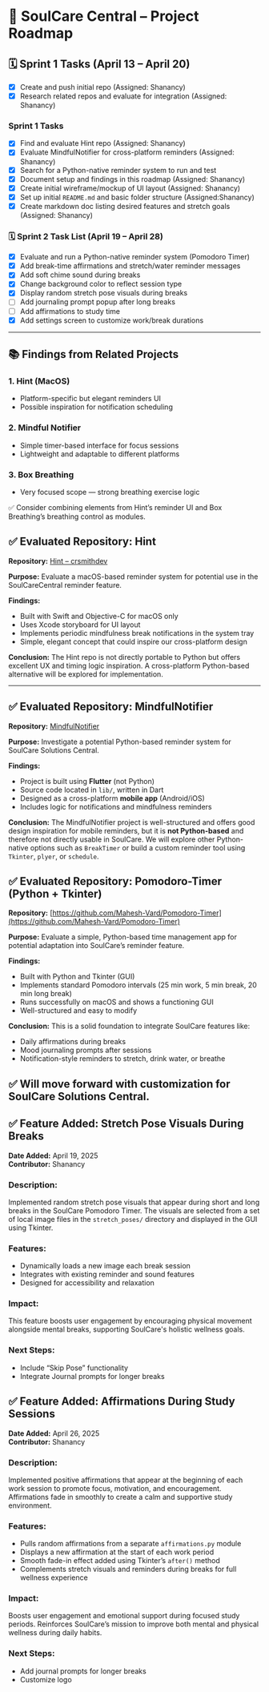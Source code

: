 # 📍 SoulCare Central – Project Roadmap

## 🗓️ Sprint 1 Tasks (April 13 – April 20)

- [x] Create and push initial repo (Assigned: Shanancy)
- [x] Research related repos and evaluate for integration (Assigned: Shanancy)
### Sprint 1 Tasks

- [x] Find and evaluate Hint repo (Assigned: Shanancy)
- [x] Evaluate MindfulNotifier for cross-platform reminders (Assigned: Shanancy)
- [x] Search for a Python-native reminder system to run and test
- [x] Document setup and findings in this roadmap (Assigned: Shanancy)
- [x] Create initial wireframe/mockup of UI layout (Assigned: Shanancy)
- [x] Set up initial `README.md` and basic folder structure (Assigned:Shanancy)
- [x] Create markdown doc listing desired features and stretch goals (Assigned: Shanancy)

### 🗓️ Sprint 2 Task List (April 19 – April 28)

- [x] Evaluate and run a Python-native reminder system (Pomodoro Timer)
- [x] Add break-time affirmations and stretch/water reminder messages
- [x] Add soft chime sound during breaks
- [x] Change background color to reflect session type
- [x] Display random stretch pose visuals during breaks
- [ ] Add journaling prompt popup after long breaks
- [ ] Add affirmations to study time
- [x] Add settings screen to customize work/break durations

---

## 📚 Findings from Related Projects
### 1. Hint (MacOS)
- Platform-specific but elegant reminders UI
- Possible inspiration for notification scheduling

### 2. Mindful Notifier
- Simple timer-based interface for focus sessions
- Lightweight and adaptable to different platforms

### 3. Box Breathing
- Very focused scope — strong breathing exercise logic

✅ Consider combining elements from Hint’s reminder UI and Box Breathing’s breathing control as modules.


## ✅ Evaluated Repository: Hint

**Repository:** [Hint – crsmithdev](https://github.com/crsmithdev/hint)

**Purpose:** Evaluate a macOS-based reminder system for potential use in the SoulCareCentral reminder feature.

**Findings:**
- Built with Swift and Objective-C for macOS only
- Uses Xcode storyboard for UI layout
- Implements periodic mindfulness break notifications in the system tray
- Simple, elegant concept that could inspire our cross-platform design

**Conclusion:**
The Hint repo is not directly portable to Python but offers excellent UX and timing logic inspiration. A cross-platform Python-based alternative will be explored for implementation.


---

## ✅ Evaluated Repository: MindfulNotifier

**Repository:** [MindfulNotifier](https://github.com/kmac/mindfulnotifier)

**Purpose:** Investigate a potential Python-based reminder system for SoulCare Solutions Central.

**Findings:**
- Project is built using **Flutter** (not Python)
- Source code located in `lib/`, written in Dart
- Designed as a cross-platform **mobile app** (Android/iOS)
- Includes logic for notifications and mindfulness reminders

**Conclusion:**
The MindfulNotifier project is well-structured and offers good design inspiration for mobile reminders, but it is **not Python-based** and therefore not directly usable in SoulCare. We will explore other Python-native options such as `BreakTimer` or build a custom reminder tool using `Tkinter`, `plyer`, or `schedule`.


## ✅ Evaluated Repository: Pomodoro-Timer (Python + Tkinter)

**Repository:** [https://github.com/Mahesh-Vard/Pomodoro-Timer](https://github.com/Mahesh-Vard/Pomodoro-Timer)

**Purpose:** Evaluate a simple, Python-based time management app for potential adaptation into SoulCare’s reminder feature.

**Findings:**
- Built with Python and Tkinter (GUI)
- Implements standard Pomodoro intervals (25 min work, 5 min break, 20 min long break)
- Runs successfully on macOS and shows a functioning GUI
- Well-structured and easy to modify

**Conclusion:**
This is a solid foundation to integrate SoulCare features like:
- Daily affirmations during breaks
- Mood journaling prompts after sessions
- Notification-style reminders to stretch, drink water, or breathe

✅ Will move forward with customization for SoulCare Solutions Central.
---

## ✅ Feature Added: Stretch Pose Visuals During Breaks

**Date Added:** April 19, 2025  
**Contributor:** Shanancy  

### Description:
Implemented random stretch pose visuals that appear during short and long breaks in the SoulCare Pomodoro Timer. The visuals are selected from a set of local image files in the `stretch_poses/` directory and displayed in the GUI using Tkinter.

### Features:
- Dynamically loads a new image each break session
- Integrates with existing reminder and sound features
- Designed for accessibility and relaxation

### Impact:
This feature boosts user engagement by encouraging physical movement alongside mental breaks, supporting SoulCare's holistic wellness goals.

### Next Steps:
- Include “Skip Pose” functionality
- Integrate Journal prompts for longer breaks 

## ✅ Feature Added: Affirmations During Study Sessions

**Date Added:** April 26, 2025  
**Contributor:** Shanancy  

### Description:
Implemented positive affirmations that appear at the beginning of each work session to promote focus, motivation, and encouragement. Affirmations fade in smoothly to create a calm and supportive study environment.

### Features:
- Pulls random affirmations from a separate `affirmations.py` module
- Displays a new affirmation at the start of each work period
- Smooth fade-in effect added using Tkinter’s `after()` method
- Complements stretch visuals and reminders during breaks for full wellness experience

### Impact:
Boosts user engagement and emotional support during focused study periods. Reinforces SoulCare’s mission to improve both mental and physical wellness during daily habits.

### Next Steps:
- Add journal prompts for longer breaks
- Customize logo
